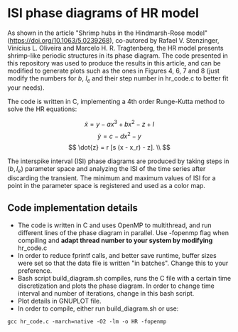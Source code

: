 # ISI phase diagrams of HR model
As shown in the article "Shrimp hubs in the Hindmarsh-Rose model" (https://doi.org/10.1063/5.0239268), co-autored by Rafael V. Stenzinger, Vinícius L. Oliveira and Marcelo H. R. Tragtenberg, the HR model presents shrimp-like periodic structures in its phase diagram. The code presented in this repository was used to produce the results in this article, and can be modified to generate plots such as the ones in Figures 4, 6, 7 and 8 (just modify the numbers for $b$, $I_e$ and their step number in hr_code.c to better fit your needs).

The code is written in C, implementing a 4th order Runge-Kutta method to solve the HR equations:

$$
\dot{x} = y - a x^3 + b x^2 - z + I
$$
$$
\dot{y} = c - d x^2 - y
$$
$$
\dot{z} = r [s (x - x_r) - z]. \\
$$

The interspike interval (ISI) phase diagrams are produced by taking steps in $(b, I_e)$ parameter space and analyzing the ISI of the time series after discarding the transient. The minimum and maximum values of ISI for a point in the parameter space is registered and used as a color map. 

## Code implementation details
- The code is written in C and uses OpenMP to multithread, and run different lines of the phase diagram in parallel. Use -fopenmp flag when compiling and **adapt thread number to your system by modifying** hr_code.c
- In order to reduce fprintf calls, and better save runtime, buffer sizes were set so that the data file is written "in batches". Change this to your preference.
- Bash script build_diagram.sh compiles, runs the C file with a certain time discretization and plots the phase diagram. In order to change time interval and number of iterations, change in this bash script.
- Plot details in GNUPLOT file.
- In order to compile, either run build_diagram.sh or use:
```
gcc hr_code.c -march=native -O2 -lm -o HR -fopenmp
```
